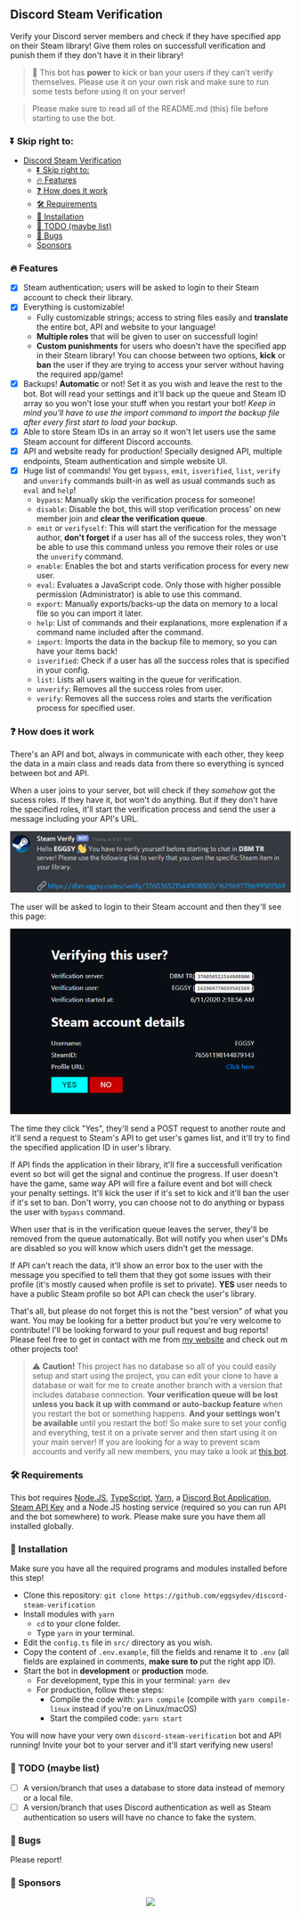 ## Discord Steam Verification

Verify your Discord server members and check if they have specified app on their Steam library! Give them roles on successfull verification and punish them if they don't have it in their library!

> 🚧 This bot has **power** to kick or ban your users if they can't verify themselves. Please use it on your own risk and make sure to run some tests before using it on your server!

> Please make sure to read all of the README.md (this) file before starting to use the bot.

### ⏬ Skip right to:

- [Discord Steam Verification](#discord-steam-verification)
  - [⏬ Skip right to:](#-skip-right-to)
  - [🔥 Features](#-features)
  - [❓ How does it work](#-how-does-it-work)
  - [🛠 Requirements](#-requirements)
  - [📩 Installation](#-installation)
  - [📄 TODO (maybe list)](#-todo-maybe-list)
  - [🐛 Bugs](#-bugs)
  - [Sponsors](#sponsors)

### 🔥 Features

- [x] Steam authentication; users will be asked to login to their Steam account to check their library.
- [x] Everything is customizable!
  - Fully customizable strings; access to string files easily and **translate** the entire bot, API and website to your language!
  - **Multiple roles** that will be given to user on successfull login!
  - **Custom punishments** for users who doesn't have the specified app in their Steam library! You can choose between two options, **kick** or **ban** the user if they are trying to access your server without having the required app/game!
- [x] Backups! **Automatic** or not! Set it as you wish and leave the rest to the bot. Bot will read your settings and it'll back up the queue and Steam ID array so you won't lose your stuff when you restart your bot! _Keep in mind you'll have to use the import command to import the backup file after every first start to load your backup_.
- [x] Able to store Steam IDs in an array so it won't let users use the same Steam account for different Discord accounts.
- [x] API and website ready for production! Specially designed API, multiple endpoints, Steam authentication and simple website UI.
- [x] Huge list of commands! You get `bypass`, `emit`, `isverified`, `list`, `verify` and `unverify` commands built-in as well as usual commands such as `eval` and `help`!
  - `bypass`: Manually skip the verification process for someone!
  - `disable`: Disable the bot, this will stop verification process' on new member join and **clear the verification queue**.
  - `emit` or `verifyself`: This will start the verification for the message author, **don't forget** if a user has all of the success roles, they won't be able to use this command unless you remove their roles or use the `unverify` command.
  - `enable`: Enables the bot and starts verification process for every new user.
  - `eval`: Evaluates a JavaScript code. Only those with higher possible permission (Administrator) is able to use this command.
  - `export`: Manually exports/backs-up the data on memory to a local file so you can import it later.
  - `help`: List of commands and their explanations, more explenation if a command name included after the command.
  - `import`: Imports the data in the backup file to memory, so you can have your items back!
  - `isverified`: Check if a user has all the success roles that is specified in your config.
  - `list`: Lists all users waiting in the queue for verification.
  - `unverify`: Removes all the success roles from user.
  - `verify`: Removes all the success roles and starts the verification process for specified user.

### ❓ How does it work

There's an API and bot, always in communicate with each other, they keep the data in a main class and reads data from there so everything is synced between bot and API.

When a user joins to your server, bot will check if they _somehow_ got the sucess roles. If they have it, bot won't do anything. But if they don't have the specified roles, it'll start the verification process and send the user a message including your API's URL.

![verification message](/images/verification_message.png)

The user will be asked to login to their Steam account and then they'll see this page:

![verification page](/images/verification_page.png)

The time they click "Yes", they'll send a POST request to another route and it'll send a request to Steam's API to get user's games list, and it'll try to find the specified application ID in user's library.

If API finds the application in their library, it'll fire a successfull verification event so bot will get the signal and continue the progress. If user doesn't have the game, same way API will fire a failure event and bot will check your penalty settings. It'll kick the user if it's set to kick and it'll ban the user if it's set to ban. Don't worry, you can choose not to do anything or bypass the user with `bypass` command.

When user that is in the verification queue leaves the server, they'll be removed from the queue automatically. Bot will notify you when user's DMs are disabled so you will know which users didn't get the message.

If API can't reach the data, it'll show an error box to the user with the message you specified to tell them that they got some issues with their profile (it's mostly caused when profile is set to private). **YES** user needs to have a public Steam profile so bot API can check the user's library.

That's all, but please do not forget this is not the "best version" of what you want. You may be looking for a better product but you're very welcome to contribute! I'll be looking forward to your pull request and bug reports! Please feel free to get in contact with me from [my website](https://eggsy.xyz) and check out m other projects too!

> ⚠ **Caution!** This project has no database so all of you could easily setup and start using the project, you can edit your clone to have a database or wait for me to create another branch with a version that includes database connection. **Your verification queue will be lost unless you back it up with command or auto-backup feature** when you restart the bot or something happens. **And your settings won't be available** until you restart the bot! So make sure to set your config and everything, test it on a private server and then start using it on your main server! If you are looking for a way to prevent scam accounts and verify all new members, you may take a look at [this bot](https://altdentifier.com/).

### 🛠 Requirements

This bot requires [Node.JS](https://nodejs.org/en/download/), [TypeScript](https://www.npmjs.com/package/typescript), [Yarn](https://www.npmjs.com/package/yarn), a [Discord Bot Application](https://discord.com/developers/applications/), [Steam API Key](https://steamcommunity.com/dev/registerkey) and a Node.JS hosting service (required so you can run API and the bot somewhere) to work. Please make sure you have them all installed globally.

### 📩 Installation

Make sure you have all the required programs and modules installed before this step!

- Clone this repository: `git clone https://github.com/eggsydev/discord-steam-verification`
- Install modules with `yarn`
  - `cd` to your clone folder.
  - Type `yarn` in your terminal.
- Edit the `config.ts` file in `src/` directory as you wish.
- Copy the content of `.env.example`, fill the fields and rename it to `.env` (all fields are explained in comments, **make sure to** put the right app ID).
- Start the bot in **development** or **production** mode.
  - For development, type this in your terminal: `yarn dev`
  - For production, follow these steps:
    - Compile the code with: `yarn compile` (compile with `yarn compile-linux` instead if you're on Linux/macOS)
    - Start the compiled code: `yarn start`

You will now have your very own `discord-steam-verification` bot and API running! Invite your bot to your server and it'll start verifying new users!

### 📄 TODO (maybe list)

- [ ] A version/branch that uses a database to store data instead of memory or a local file.
- [ ] A version/branch that uses Discord authentication as well as Steam authentication so users will have no chance to fake the system.

### 🐛 Bugs

Please report!

### 💖 Sponsors

<p align="center">
  <a href="https://github.com/sponsors/eggsy">
    <img src='https://cdn.jsdelivr.net/gh/eggsy/.github/sponsors.svg'/>
  </a>
</p>
